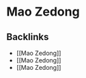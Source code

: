 # Mao Zedong



<a id="org2f0f2b8"></a>

## Backlinks

-   [[Mao Zedong]]
-   [[Mao Zedong]]
-   [[Mao Zedong]]
